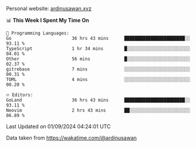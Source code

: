 Personal website: [ardinusawan.xyz](https://ardinusawan.xyz)

<!--START_SECTION:waka-->
📊 **This Week I Spent My Time On** 

```text
💬 Programming Languages: 
Go                       36 hrs 43 mins      ███████████████████████░░   93.11 % 
TypeScript               1 hr 34 mins        █░░░░░░░░░░░░░░░░░░░░░░░░   04.01 % 
Other                    56 mins             █░░░░░░░░░░░░░░░░░░░░░░░░   02.37 % 
gitrebase                7 mins              ░░░░░░░░░░░░░░░░░░░░░░░░░   00.31 % 
TOML                     4 mins              ░░░░░░░░░░░░░░░░░░░░░░░░░   00.20 % 

🔥 Editors: 
GoLand                   36 hrs 43 mins      ███████████████████████░░   93.11 % 
Neovim                   2 hrs 43 mins       ██░░░░░░░░░░░░░░░░░░░░░░░   06.89 % 
```


 Last Updated on 01/09/2024 04:24:01 UTC
<!--END_SECTION:waka-->
Data taken from https://wakatime.com/@ardinusawan
